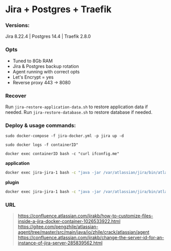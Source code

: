 # Jira + Postgres + Traefik

### Versions:
Jira 8.22.4 | 
Postgres 14.4 | 
Traefik 2.8.0

### Opts 
- Tuned to 8Gb RAM
- Jira & Postgres backup rotation
- Agent running with correct opts
- Let's Encrypt = yes
- Reverse proxy 443 -> 8080

### Recover
Run `jira-restore-application-data.sh` to restore application data if needed.
Run `jira-restore-database.sh` to restore database if needed.

### Deploy & usage commands:
`sudo docker-compose -f jira-docker.yml -p jira up -d`

`sudo docker logs -f containerID"`

`docker exec containerID bash -c "curl ifconfig.me"`


 **application**
```sh
docker exec jira-jira-1 bash -c "java -jar /var/atlassian/jira/bin/atlassian-agent.jar -d -m it.info@hd555.info -n DevIT -p jira -o http://sd.hd555.info -s B25E-XXXX-XXXX-XXXX"
```
**plugin**
```sh
docker exec jira-jira-1 bash -c "java -jar /var/atlassian/jira/bin/atlassian-agent.jar -d -p com.onresolve.jira.groovy.groovyrunner -n DevIT -m it.info@hd555.info -o http://sd.hd555.info -s B25E-XXXX-XXXX-XXXX"
```

### URL
> https://confluence.atlassian.com/jirakb/how-to-customize-files-inside-a-jira-docker-container-1026533922.html
> https://gitee.com/pengzhile/atlassian-agent/tree/master/src/main/java/io/zhile/crack/atlassian/agent
> https://confluence.atlassian.com/jirakb/change-the-server-id-for-an-instance-of-jira-server-285839562.html
